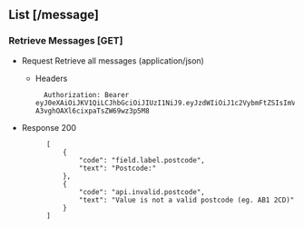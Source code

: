 ## List [/message]


### Retrieve Messages [GET]
+ Request Retrieve all messages (application/json)

    + Headers

            Authorization: Bearer eyJ0eXAiOiJKV1QiLCJhbGciOiJIUzI1NiJ9.eyJzdWIiOiJ1c2VybmFtZSIsImV4cCI6MTQyMjU0MDAzMH0.oyMYL7t57jhBvw-A3vghOAXl6cixpaTsZW69wz3p5M8


+ Response 200

            [
                {
                    "code": "field.label.postcode",
                    "text": "Postcode:"
                },
                {
                    "code": "api.invalid.postcode",
                    "text": "Value is not a valid postcode (eg. AB1 2CD)"
                }
            ]